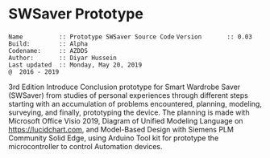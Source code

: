 # SWSaver Prototype

  
  `Name          :: Prototype SWSaver Source Code` 
  `Version       :: 0.03`                        
  `Build:        :: Alpha`                       
  `Codename:     :: AZDDS`                       
  `Author:       :: Diyar Hussein`           
  `Last updated  :: Monday, May 20, 2019`                              
               `@  2016 - 2019`               

3rd Edition 
Introduce
Conclusion prototype for Smart Wardrobe Saver (SWSaver) from studies of personal experiences through different steps starting with an accumulation of problems encountered, planning, modeling, surveying, and finally, prototyping the device. The planning is made with Microsoft Office Visio 2019, Diagram of Unified Modeling Language on https://lucidchart.com, and Model-Based Design with Siemens PLM Community Solid Edge, using Arduino Tool kit for prototype the microcontroller to control Automation devices.
